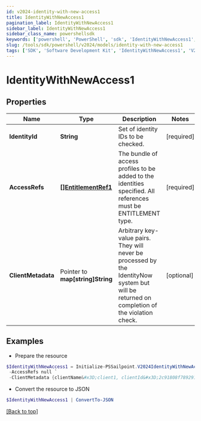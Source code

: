 ```yaml
---
id: v2024-identity-with-new-access1
title: IdentityWithNewAccess1
pagination_label: IdentityWithNewAccess1
sidebar_label: IdentityWithNewAccess1
sidebar_class_name: powershellsdk
keywords: ['powershell', 'PowerShell', 'sdk', 'IdentityWithNewAccess1', 'V2024IdentityWithNewAccess1'] 
slug: /tools/sdk/powershell/v2024/models/identity-with-new-access1
tags: ['SDK', 'Software Development Kit', 'IdentityWithNewAccess1', 'V2024IdentityWithNewAccess1']
---
```



# IdentityWithNewAccess1

## Properties

Name | Type | Description | Notes
------------ | ------------- | ------------- | -------------
**IdentityId** |  **String** | Set of identity IDs to be checked. | [required]
**AccessRefs** |  [**[]EntitlementRef1**](entitlement-ref1) | The bundle of access profiles to be added to the identities specified. All references must be ENTITLEMENT type. | [required]
**ClientMetadata** |  Pointer to **map[string]String** | Arbitrary key-value pairs. They will never be processed by the IdentityNow system but will be returned on completion of the violation check. | [optional] 

## Examples

- Prepare the resource
```powershell
$IdentityWithNewAccess1 = Initialize-PSSailpoint.V2024IdentityWithNewAccess1  -IdentityId 2c91809050db617d0150e0bf3215385e `
 -AccessRefs null `
 -ClientMetadata {clientName&#x3D;client1, clientId&#x3D;2c91808f7892918f0178b78da4a305a1}
```

- Convert the resource to JSON
```powershell
$IdentityWithNewAccess1 | ConvertTo-JSON
```


[[Back to top]](#) 


